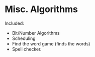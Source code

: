 Misc. Algorithms
============================================

Included:

* Bit/Number Algorithms
* Scheduling
* Find the word game (finds the words)
* Spell checker.
